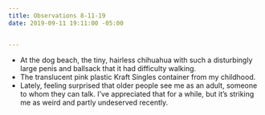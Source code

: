 ```yaml
---
title: Observations 8-11-19
date: 2019-09-11 19:11:00 -05:00


---
```


- At the dog beach, the tiny, hairless chihuahua with such a disturbingly large penis and ballsack that it had difficulty walking.
- The translucent pink plastic Kraft Singles container from my childhood.
- Lately, feeling surprised that older people see me as an adult, someone to whom they can talk. I’ve appreciated that for a while, but it’s striking me as weird and partly undeserved recently.